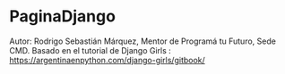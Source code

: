 # PaginaDjango
Autor: Rodrigo Sebastián Márquez, Mentor de Programá tu Futuro, Sede CMD. Basado en el tutorial de Django Girls : https://argentinaenpython.com/django-girls/gitbook/
